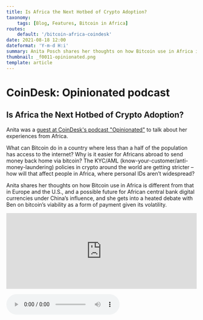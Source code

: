```yaml
---
title: Is Africa the Next Hotbed of Crypto Adoption?
taxonomy:
    tags: [Blog, Features, Bitcoin in Africa]
routes:
    default: '/bitcoin-africa-coindesk'
date: 2021-08-18 12:00
dateformat: 'Y-m-d H:i'
summary: Anita Posch shares her thoughts on how Bitcoin use in Africa is different from that in Europe and the U.S.
thumbnail: _f0011-opinionated.png
template: article
---
```


# CoinDesk: Opinionated podcast

## Is Africa the Next Hotbed of Crypto Adoption?

Anita was a [guest at CoinDesk's podcast "Opinionated"](https://www.coindesk.com/podcasts/opinionated/is-africa-the-next-hotbed-of-crypto-adoption-feat-anita-posch) to talk about her experiences from Africa.

What can Bitcoin do in a country where less than a half of the population has access to the internet? Why is it easier for Africans abroad to send money back home via bitcoin? The KYC/AML (know-your-customer/anti-money-laundering) policies in crypto around the world are getting stricter – how will that affect people in Africa, where personal IDs aren’t widespread?

Anita shares her thoughts on how Bitcoin use in Africa is different from that in Europe and the U.S., and a possible future for African central bank digital currencies under China’s influence, and she gets into a heated debate with Ben on bitcoin’s viability as a form of payment given its volatility.

<iframe src="https://art19.com/shows/opinionated/episodes/9fbf7399-3e0a-4524-bb97-48ba97f56746/embed?theme=dark-custom" style="width: 100%; height: 200px; border: 0 none;" scrolling="no"></iframe>


![Listen to the audio:](_Opinionated-EP21-2021-08-18.mp3)



